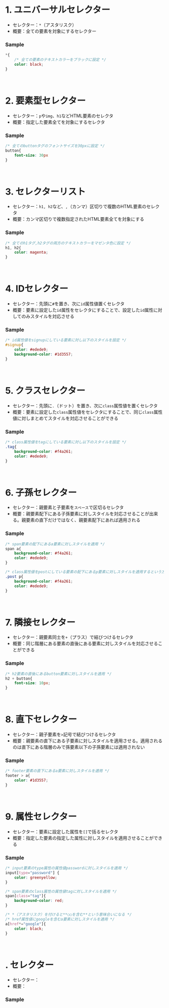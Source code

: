 # 1. ユニバーサルセレクター
- セレクター：`*`（アスタリスク）
- 概要：全ての要素を対象にするセレクター
  
### Sample
```css
*{
    /* 全ての要素のテキストカラーをブラックに設定 */
    color: black;
}
```  
  
<br>  
  
# 2. 要素型セレクター
- セレクター：`p`や`img`、`h1`などHTML要素のセレクタ
- 概要：指定した要素全てを対象にするセレクタ
  
### Sample
```css
/* 全てのbuttonタグのフォントサイズを30pxに設定 */
button{
    font-size: 30px
}
```  
  
<br>  
  
# 3. セレクターリスト
- セレクター：`h1, h2`など、`,`（カンマ）区切りで複数のHTML要素のセレクタ
- 概要：カンマ区切りで複数指定されたHTML要素全てを対象にする
  
### Sample
```css
/* 全てのh1タグ,h2タグの両方のテキストカラーをマゼンタ色に設定 */
h1, h2{
    color: magenta;
}
```  
  
<br>  
  
# 4. IDセレクター
- セレクター：先頭に`#`を置き、次に`id`属性値置くセレクタ
- 概要：要素に設定した`id`属性をセレクタにすることで、設定した`id`属性に対してのみスタイルを対応させる
  
### Sample
```css
/* id属性値をsignupにしている要素に対し以下のスタイルを設定 */
#signup{
    color: #edede9;
    background-color: #1d3557;
}

```  
  
<br> 
  
# 5. クラスセレクター
- セレクター：先頭に`.`（ドット）を置き、次に`class`属性値を置くセレクタ
- 概要：要素に設定した`class`属性値をセレクタにすることで、同じ`class`属性値に対しまとめてスタイルを対応させることができる
  
### Sample
```css
/* class属性値をtagにしている要素に対し以下のスタイルを設定 */
.tag{
    background-color: #f4a261;
    color: #edede9;
}
```  
  
<br> 
  
# 6. 子孫セレクター
- セレクター：親要素と子要素を`スペース`で区切るセレクタ
- 概要：親要素配下にある子孫要素に対しスタイルを対応させることが出来る。親要素の直下だけではなく、親要素配下にあれば適用される
  
### Sample
```css
/* span要素の配下にあるa要素に対しスタイルを適用 */
span a{
    background-color: #f4a261;
    color: #edede9;
}

/* class属性値をpostにしている要素の配下にあるp要素に対しスタイルを適用するという方法もできる */
.post p{
    background-color: #f4a261;
    color: #edede9;
}
```  
  
<br>  
  
# 7. 隣接セレクター
- セレクター：親要素同士を`+`（プラス）で結びつけるセレクタ
- 概要：同じ階層にある要素の直後にある要素に対しスタイルを対応させることができる
  
### Sample
```css
/* h2要素の直後にあるbutton要素に対しスタイルを適用 */
h2 + button{
    font-size: 10px;
}
```  
  
<br>  
  
# 8. 直下セレクター
- セレクター：親子要素を`>`記号で結びつけるセレクタ
- 概要：親要素の直下にある子要素に対しスタイルを適用させる。適用されるのは直下にある階層のみで孫要素以下の子孫要素には適用されない
  
### Sample
```css
/* footer要素の直下にあるa要素に対しスタイルを適用 */
footer > a{
    color: #1d3557;
}
```  
  
<br>  
  
# 9. 属性セレクター
- セレクター：要素に設定した属性を`[]`で括るセレクタ
- 概要：指定した要素の指定した属性に対しスタイルを適用させることができる
  
### Sample
```css
/* input要素のtype属性の属性値passwordに対しスタイルを適用 */
input[type="password"] {
    color: greenyellow;
}

/* span要素のclass属性の属性値tagに対しスタイルを適用 */
span[class="tag"]{
    background-color: red;
}

/* *（アスタリスク）を付けると**○○を含む**という意味合いになる */
/* href属性値にgoogleを含むa要素に対しスタイルを適用 */
a[href*="google"]{
    color: black;
}

```  
  
<br>  
  














# . セレクター
- セレクター：
- 概要：
  
### Sample
```css
```  
  
<br>  
  
